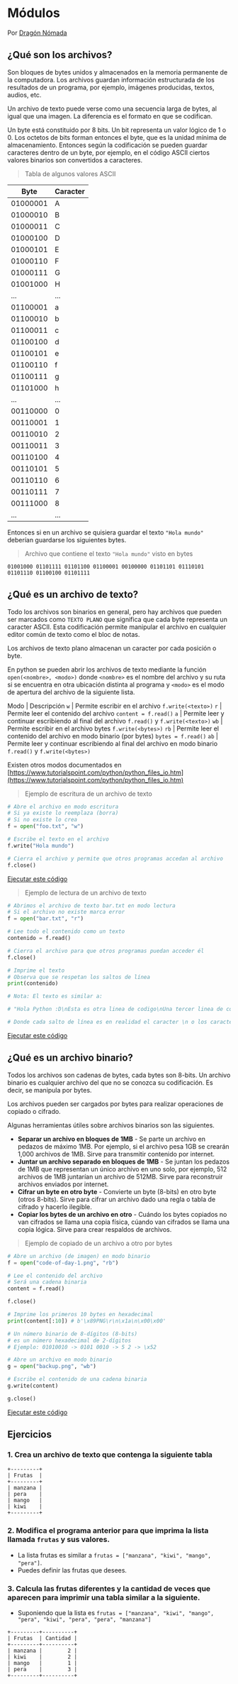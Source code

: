 # Módulos

Por [Dragón Nómada](https://dragonnomada.medium.com)

## ¿Qué son los archivos?

Son bloques de bytes unidos y almacenados en la memoria permanente de la computadora. Los archivos guardan información estructurada de los resultados de un programa, por ejemplo, imágenes producidas, textos, audios, etc.

Un archivo de texto puede verse como una secuencia larga de bytes, al igual que una imagen. La diferencia es el formato en que se codifican.

Un byte está constituido por 8 bits. Un bit representa un valor lógico de 1 o 0. Los octetos de bits forman entonces el byte, que es la unidad mínima de almacenamiento. Entonces según la codificación se pueden guardar caracteres dentro de un byte, por ejemplo, en el código ASCII ciertos valores binarios son convertidos a caracteres.

> Tabla de algunos valores ASCII

Byte | Caracter
--- | ---
01000001 | A
01000010 | B
01000011 | C
01000100 | D
01000101 | E
01000110 | F
01000111 | G
01001000 | H
... | ...
01100001 | a
01100010 | b
01100011 | c
01100100 | d
01100101 | e
01100110 | f
01100111 | g
01101000 | h
... | ...
00110000 | 0
00110001 | 1
00110010 | 2
00110011 | 3
00110100 | 4
00110101 | 5
00110110 | 6
00110111 | 7
00111000 | 8
... | ...

Entonces si en un archivo se quisiera guardar el texto `"Hola mundo"` deberían guardarse los siguientes bytes.

> Archivo que contiene el texto `"Hola mundo"` visto en bytes

```text
01001000 01101111 01101100 01100001 00100000 01101101 01110101 01101110 01100100 01101111
```

## ¿Qué es un archivo de texto?

Todo los archivos son binarios en general, pero hay archivos que pueden ser marcados como `TEXTO PLANO` que significa que cada byte representa un caracter ASCII. Esta codificación permite manipular el archivo en cualquier editor común de texto como el bloc de notas.

Los archivos de texto plano almacenan un caracter por cada posición o byte.

En python se pueden abrir los archivos de texto mediante la función `open(<nombre>, <modo>)` donde `<nombre>` es el nombre del archivo y su ruta si se encuentra en otra ubicación distinta al programa y `<modo>` es el modo de apertura del archivo de la siguiente lista.

Modo | Descripción
`w` | Permite escribir en el archivo `f.write(<texto>)`
`r` | Permite leer el contenido del archivo `content = f.read()`
`a` | Permite leer y continuar escribiendo al final del archivo `f.read()` y `f.write(<texto>)`
`wb` | Permite escribir en el archivo bytes `f.write(<bytes>)`
`rb` | Permite leer el contenido del archivo en modo binario (por bytes) `bytes = f.read()`
`ab` | Permite leer y continuar escribiendo al final del archivo en modo binario `f.read()` y `f.write(<bytes>)`

Existen otros modos documentados en [https://www.tutorialspoint.com/python/python_files_io.htm](https://www.tutorialspoint.com/python/python_files_io.htm)

> Ejemplo de escritura de un archivo de texto

```py
# Abre el archivo en modo escritura
# Si ya existe lo reemplaza (borra)
# Si no existe lo crea
f = open("foo.txt", "w")

# Escribe el texto en el archivo
f.write("Hola mundo")

# Cierra el archivo y permite que otros programas accedan al archivo
f.close()
```

[Ejecutar este código](https://replit.com/@DragonNomada/Archivos-I#main.py)

> Ejemplo de lectura de un archivo de texto

```py
# Abrimos el archivo de texto bar.txt en modo lectura
# Si el archivo no existe marca error
f = open("bar.txt", "r")

# Lee todo el contenido como un texto
contenido = f.read()

# Cierra el archivo para que otros programas puedan acceder él
f.close()

# Imprime el texto
# Observa que se respetan los saltos de línea
print(contenido)

# Nota: El texto es similar a:

# "Hola Python :D\nEsta es otra linea de codigo\nUna tercer linea de codigo\nObserva que no se usan acentos\nPero que pasaria si los pones?"

# Donde cada salto de línea es en realidad el caracter \n o los caracteres \r\n en Windows
```

[Ejecutar este código](https://replit.com/@DragonNomada/Archivos-II#main.py)

## ¿Qué es un archivo binario?

Todos los archivos son cadenas de bytes, cada bytes son 8-bits. Un archivo binario es cualquier archivo del que no se conozca su codificación. Es decir, se manipula por bytes.

Los archivos pueden ser cargados por bytes para realizar operaciones de copiado o cifrado.

Algunas herramientas útiles sobre archivos binarios son las siguientes.

* **Separar un archivo en bloques de 1MB** - Se parte un archivo en pedazos de máximo 1MB. Por ejemplo, si el archivo pesa 1GB se crearán 1,000 archivos de 1MB. Sirve para transmitir contenido por internet.
* **Juntar un archivo separado en bloques de 1MB** - Se juntan los pedazos de 1MB que representan un único archivo en uno solo, por ejemplo, 512 archivos de 1MB juntarían un archivo de 512MB. Sirve para reconstruir archivos enviados por internet.
* **Cifrar un byte en otro byte** - Convierte un byte (8-bits) en otro byte (otros 8-bits). Sirve para cifrar un archivo dado una regla o tabla de cifrado y hacerlo ilegible.
* **Copiar los bytes de un archivo en otro** - Cuándo los bytes copiados no van cifrados se llama una copia física, cúando van cifrados se llama una copia lógica. Sirve para crear respaldos de archivos.

> Ejemplo de copiado de un archivo a otro por bytes

```py
# Abre un archivo (de imagen) en modo binario
f = open("code-of-day-1.png", "rb")

# Lee el contenido del archivo
# Será una cadena binaria
content = f.read()

f.close()

# Imprime los primeros 10 bytes en hexadecimal
print(content[:10]) # b'\x89PNG\r\n\x1a\n\x00\x00'

# Un número binario de 8-dígitos (8-bits)
# es un número hexadecimal de 2-dígitos
# Ejemplo: 01010010 -> 0101 0010 -> 5 2 -> \x52

# Abre un archivo en modo binario
g = open("backup.png", "wb")

# Escribe el contenido de una cadena binaria
g.write(content)

g.close()
```

[Ejecutar este código](https://replit.com/@DragonNomada/Archivos-III#main.py)

## Ejercicios

### 1. Crea un archivo de texto que contenga la siguiente tabla

```text
+---------+
| Frutas  |
+---------+
| manzana |
| pera    |
| mango   |
| kiwi    |
+---------+
```

### 2. Modifica el programa anterior para que imprima la lista llamada `frutas` y sus valores.

* La lista frutas es similar a `frutas = ["manzana", "kiwi", "mango", "pera"]`.
* Puedes definir las frutas que desees.

### 3. Calcula las frutas diferentes y la cantidad de veces que aparecen para imprimir una tabla similar a la siguiente.

* Suponiendo que la lista es `frutas = ["manzana", "kiwi", "mango", "pera", "kiwi", "pera", "pera", "manzana"]`

```text
+---------+----------+
| Frutas  | Cantidad |
+---------+----------+
| manzana |        2 |
| kiwi    |        2 |
| mango   |        1 |
| pera    |        3 |
+---------+----------+
```
